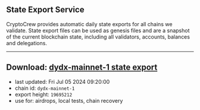 ## State Export Service
CryptoCrew provides automatic daily state exports for all chains we validate. State export files can be used as genesis files and are a snapshot of the current blockchain state, including all validators, accounts, balances and delegations.

---
**Download: [dydx-mainnet-1 state export](https://dl-tyo.ccvalidators.com/SERVICE/dydx/dydx-mainnet-1_export_19695212.json)**
---

- last updated: Fri Jul 05 2024 09:20:00
- chain id: `dydx-mainnet-1`
- export height: `19695212`
- use for: airdrops, local tests, chain recovery
